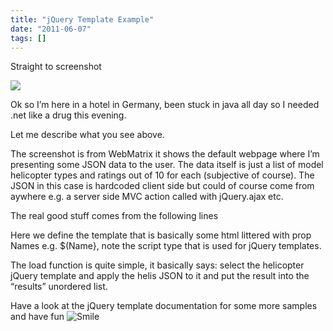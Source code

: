 ```yaml
---
title: "jQuery Template Example"
date: "2011-06-07"
tags: []
---
```


Straight to screenshot

![](/images//blog/image.axd?picture=image_thumb_53.png)

Ok so I’m here in a hotel in Germany, been stuck in java all day so I needed .net like a drug this evening.

Let me describe what you see above.

The screenshot is from WebMatrix it shows the default webpage where I’m presenting some JSON data to the user. The data itself is just a list of model helicopter types and ratings out of 10 for each (subjective of course). The JSON in this case is hardcoded client side but could of course come from aywhere e.g. a server side MVC action called with jQuery.ajax etc.

The real good stuff comes from the following lines

Here we define the template that is basically some html littered with prop Names e.g. $(Name}, note the script type that is used for jQuery templates.

The load function is quite simple, it basically says: select the helicopter jQuery template and apply the helis JSON to it and put the result into the “results” unordered list.

Have a look at the jQuery template documentation for some more samples and have fun ![Smile](/blog/image.axd?picture=wlEmoticon-smile_2.png)
